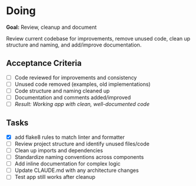 # Doing

**Goal:** Review, cleanup and document

Review current codebase for improvements, remove unused code, clean up structure and naming, and add/improve documentation.

## Acceptance Criteria

- [ ] Code reviewed for improvements and consistency
- [ ] Unused code removed (examples, old implementations)
- [ ] Code structure and naming cleaned up
- [ ] Documentation and comments added/improved
- [ ] *Result: Working app with clean, well-documented code*

## Tasks

- [x] add flake8 rules to match linter and formatter
- [ ] Review project structure and identify unused files/code
- [ ] Clean up imports and dependencies
- [ ] Standardize naming conventions across components
- [ ] Add inline documentation for complex logic
- [ ] Update CLAUDE.md with any architecture changes
- [ ] Test app still works after cleanup
